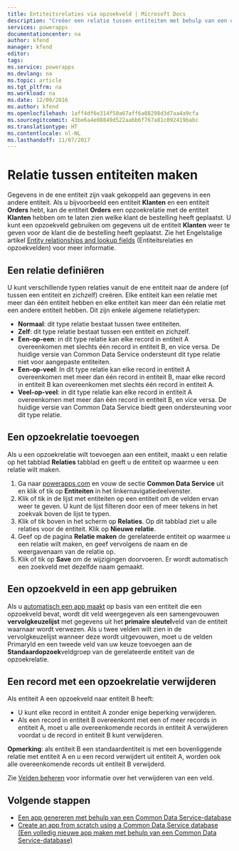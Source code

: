 ```yaml
---
title: Entiteitsrelaties via opzoekveld | Microsoft Docs
description: "Creëer een relatie tussen entiteiten met behulp van een opzoekveld."
services: powerapps
documentationcenter: na
author: kfend
manager: kfend
editor: 
tags: 
ms.service: powerapps
ms.devlang: na
ms.topic: article
ms.tgt_pltfrm: na
ms.workload: na
ms.date: 12/09/2016
ms.author: kfend
ms.openlocfilehash: 1aff4df6e314f50a67aff6a08298d3d7aa4a9cfa
ms.sourcegitcommit: 43be6a4e08849d522aabb6f767a81c092419babc
ms.translationtype: HT
ms.contentlocale: nl-NL
ms.lasthandoff: 11/07/2017
---
```

# <a name="build-a-relationship-between-entities"></a>Relatie tussen entiteiten maken
Gegevens in de ene entiteit zijn vaak gekoppeld aan gegevens in een andere entiteit. Als u bijvoorbeeld een entiteit **Klanten** en een entiteit **Orders** hebt, kan de entiteit **Orders** een opzoekrelatie met de entiteit **Klanten** hebben om te laten zien welke klant de bestelling heeft geplaatst. U kunt een opzoekveld gebruiken om gegevens uit de entiteit **Klanten** weer te geven voor de klant die de bestelling heeft geplaatst. Zie het Engelstalige artikel [Entity relationships and lookup fields](https://docs.microsoft.com/en-us/common-data-service/entity-reference/relationships) (Entiteitsrelaties en opzoekvelden) voor meer informatie.

## <a name="define-a-relationship"></a>Een relatie definiëren
U kunt verschillende typen relaties vanuit de ene entiteit naar de andere (of tussen een entiteit en zichzelf) creëren. Elke entiteit kan een relatie met meer dan één entiteit hebben en elke entiteit kan meer dan één relatie met een andere entiteit hebben. Dit zijn enkele algemene relatietypen:

* **Normaal**: dit type relatie bestaat tussen twee entiteiten.
* **Zelf**: dit type relatie bestaat tussen een entiteit en zichzelf.
* **Een-op-een**: in dit type relatie kan elke record in entiteit A overeenkomen met slechts één record in entiteit B, en vice versa. De huidige versie van Common Data Service ondersteunt dit type relatie niet voor aangepaste entiteiten.
* **Een-op-veel**: In dit type relatie kan elke record in entiteit A overeenkomen met meer dan één record in entiteit B, maar elke record in entiteit B kan overeenkomen met slechts één record in entiteit A.
* **Veel-op-veel**: in dit type relatie kan elke record in entiteit A overeenkomen met meer dan één record in entiteit B, en vice versa. De huidige versie van Common Data Service biedt geen ondersteuning voor dit type relatie.

## <a name="add-a-lookup-relation"></a>Een opzoekrelatie toevoegen
Als u een opzoekrelatie wilt toevoegen aan een entiteit, maakt u een relatie op het tabblad **Relaties** tabblad en geeft u de entiteit op waarmee u een relatie wilt maken.

1. Ga naar [powerapps.com](https://web.powerapps.com) en vouw de sectie **Common Data Service** uit en klik of tik op **Entiteiten** in het linkernavigatiedeelvenster.
2. Klik of tik in de lijst met entiteiten op een entiteit om de velden ervan weer te geven. U kunt de lijst filteren door een of meer tekens in het zoekvak boven de lijst te typen.
3. Klik of tik boven in het scherm op **Relaties**. Op dit tabblad ziet u alle relaties voor de entiteit. Klik op **Nieuwe relatie**.
4. Geef op de pagina **Relatie maken** de gerelateerde entiteit op waarmee u een relatie wilt maken, en geef vervolgens de naam en de weergavenaam van de relatie op.
5. Klik of tik op **Save** om de wijzigingen doorvoeren. Er wordt automatisch een zoekveld met dezelfde naam gemaakt.

## <a name="use-a-lookup-field-in-an-app"></a>Een opzoekveld in een app gebruiken
Als u [automatisch een app maakt](data-platform-create-app.md) op basis van een entiteit die een opzoekveld bevat, wordt dit veld weergegeven als een samengevouwen **vervolgkeuzelijst** met gegevens uit het **primaire sleutel**veld van de entiteit waarnaar wordt verwezen. Als u twee velden wilt zien in de vervolgkeuzelijst wanneer deze wordt uitgevouwen, moet u de velden PrimaryId en een tweede veld van uw keuze toevoegen aan de **Standaardopzoek**veldgroep van de gerelateerde entiteit van de opzoekrelatie.

## <a name="delete-a-record-with-a-lookup-relation"></a>Een record met een opzoekrelatie verwijderen
Als entiteit A een opzoekveld naar entiteit B heeft:

* U kunt elke record in entiteit A zonder enige beperking verwijderen.
* Als een record in entiteit B overeenkomt met een of meer records in entiteit A, moet u alle overeenkomende records in entiteit A verwijderen voordat u de record in entiteit B kunt verwijderen.

**Opmerking**: als entiteit B een standaardentiteit is met een bovenliggende relatie met entiteit A en u een record verwijdert uit entiteit A, worden ook alle overeenkomende records uit entiteit B verwijderd.

Zie [Velden beheren](data-platform-manage-fields.md) voor informatie over het verwijderen van een veld.

## <a name="next-steps"></a>Volgende stappen
* [Een app genereren met behulp van een Common Data Service-database](data-platform-create-app.md)
* [Create an app from scratch using a Common Data Service database (Een volledig nieuwe app maken met behulp van een Common Data Service-database)](data-platform-create-app-scratch.md)

